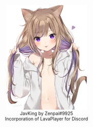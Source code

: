 <p align="center">
    <a href="https://discordapp.com/api/oauth2/authorize?client_id=694655522237972510&permissions=8&scope=bot" target="_blank">
        <img src="img/JavKing.png" width="50%" display="block" margin-left="auto" margin-right="auto">
    </a>
    <br>
    JavKing by Zenpai#9925 <br />
    Incorporation of LavaPlayer for Discord
</p>